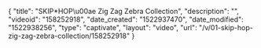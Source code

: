 {
    "title": "SKIP*HOP\u00ae Zig Zag Zebra Collection",
    "description": "",
    "videoid": "158252918",
    "date_created": "1522937470",
    "date_modified": "1522938256",
    "type": "captivate",
    "layout": "video",
    "url": "\/v\/01-skip-hop-zig-zag-zebra-collection\/158252918"
}